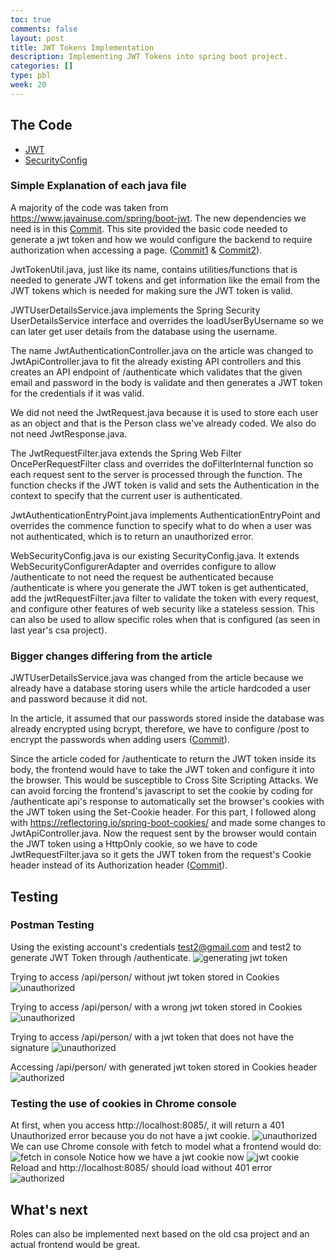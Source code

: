 ```yaml
---
toc: true
comments: false
layout: post
title: JWT Tokens Implementation
description: Implementing JWT Tokens into spring boot project.
categories: []
type: pbl
week: 20
---
```


## The Code
* [JWT](https://github.com/aidanywu/spring_port/tree/master/src/main/java/com/nighthawk/spring_portfolio/mvc/jwt)
* [SecurityConfig](https://github.com/aidanywu/spring_port/blob/master/src/main/java/com/nighthawk/spring_portfolio/security/SecurityConfig.java)

### Simple Explanation of each java file
A majority of the code was taken from https://www.javainuse.com/spring/boot-jwt. The new dependencies we need is in this [Commit](https://github.com/nighthawkcoders/spring_portfolio/commit/a5447a6269bd2bae123c415606ac5d0f97db2d25). This site provided the basic code needed to generate a jwt token and how we would configure the backend to require authorization when accessing a page. ([Commit1](https://github.com/nighthawkcoders/spring_portfolio/commit/6aad61a5902917e225f3b3dbaf7bd1451b986123) & [Commit2](https://github.com/nighthawkcoders/spring_portfolio/commit/08f3cc8c03b44b41ee7c79c3ce2b30ef6165386e)).

JwtTokenUtil.java, just like its name, contains utilities/functions that is needed to generate JWT tokens and get information like the email from the JWT tokens which is needed for making sure the JWT token is valid.

JWTUserDetailsService.java implements the Spring Security UserDetailsService interface and overrides the loadUserByUsername so we can later get user details from the database using the username.

The name JwtAuthenticationController.java on the article was changed to JwtApiController.java to fit the already existing API controllers and this creates an API endpoint of /authenticate which validates that the given email and password in the body is validate and then generates a JWT token for the credentials if it was valid.

We did not need the JwtRequest.java because it is used to store each user as an object and that is the Person class we've already coded. We also do not need JwtResponse.java.

The JwtRequestFilter.java extends the Spring Web Filter OncePerRequestFilter class and overrides the doFilterInternal function so each request sent to the server is processed through the function. The function checks if the JWT token is valid and sets the Authentication in the context to specify that the current user is authenticated.

JwtAuthenticationEntryPoint.java implements AuthenticationEntryPoint and overrides the commence function to specify what to do when a user was not authenticated, which is to return an unauthorized error.

WebSecurityConfig.java is our existing SecurityConfig.java. It extends WebSecurityConfigurerAdapter and overrides configure to allow /authenticate to not need the request be authenticated because /authenticate is where you generate the JWT token is get authenticated, add the jwtRequestFilter.java filter to validate the token with every request, and configure other features of web security like a stateless session. This can also be used to allow specific roles when that is configured (as seen in last year's csa project).

### Bigger changes differing from the article
JWTUserDetailsService.java was changed from the article because we already have a database storing users while the article hardcoded a user and password because it did not.

In the article, it assumed that our passwords stored inside the database was already encrypted using bcrypt, therefore, we have to configure /post to encrypt the passwords when adding users ([Commit](https://github.com/nighthawkcoders/spring_portfolio/commit/5a869fd7fd37883628880a55699aba8394a1cf68)).

Since the article coded for /authenticate to return the JWT token inside its body, the frontend would have to take the JWT token and configure it into the browser. This would be susceptible to Cross Site Scripting Attacks. We can avoid forcing the frontend's javascript to set the cookie by coding for /authenticate api's response to automatically set the browser's cookies with the JWT token using the Set-Cookie header. For this part, I followed along with https://reflectoring.io/spring-boot-cookies/ and made some changes to JwtApiController.java. Now the request sent by the browser would contain the JWT token using a HttpOnly cookie, so we have to code JwtRequestFilter.java so it gets the JWT token from the request's Cookie header instead of its Authorization header ([Commit](https://github.com/nighthawkcoders/spring_portfolio/commit/fcecd4e650a894912b5abddc2005f94d46fd8f65)).

## Testing

### Postman Testing
Using the existing account's credentials test2@gmail.com and test2 to generate JWT Token through /authenticate.
![generating jwt token](https://user-images.githubusercontent.com/56620132/213969351-4f9bedc3-7780-4e24-b908-f63dae90e47d.png)

Trying to access /api/person/ without jwt token stored in Cookies
![unauthorized](https://user-images.githubusercontent.com/56620132/213969664-91397851-1484-4169-8187-e3a0ea8fda0d.png)

Trying to access /api/person/ with a wrong jwt token stored in Cookies
![unauthorized](https://user-images.githubusercontent.com/56620132/214020929-ef141530-d238-4a0a-9b75-4908a6bb6bc8.png)

Trying to access /api/person/ with a jwt token that does not have the signature
![unauthorized](https://user-images.githubusercontent.com/56620132/214021142-2273a23f-ae4c-493a-9d08-b39ec944890c.png)

Accessing /api/person/ with generated jwt token stored in Cookies header
![authorized](https://user-images.githubusercontent.com/56620132/213969894-d5a83af9-614e-45ec-afe9-123d8d422713.png)

### Testing the use of cookies in Chrome console
At first, when you access http://localhost:8085/, it will return a 401 Unauthorized error because you do not have a jwt cookie.
![unauthorized](https://user-images.githubusercontent.com/56620132/214109246-3fdde7e3-e602-4810-8896-cb821737a6bb.png)
We can use Chrome console with fetch to model what a frontend would do:
![fetch in console](https://user-images.githubusercontent.com/56620132/214109082-95f1a658-e1be-4a95-8fe3-02542a8891f5.png)
Notice how we have a jwt cookie now
![jwt cookie](https://user-images.githubusercontent.com/56620132/214109567-49a77c03-d86f-4685-adaa-d0e9f6ae3a25.png)
Reload and http://localhost:8085/ should load without 401 error
![authorized](https://user-images.githubusercontent.com/56620132/214109803-70c12715-a6f5-48e5-9865-757cdb6cedaf.png)

## What's next
Roles can also be implemented next based on the old csa project and an actual frontend would be great.

